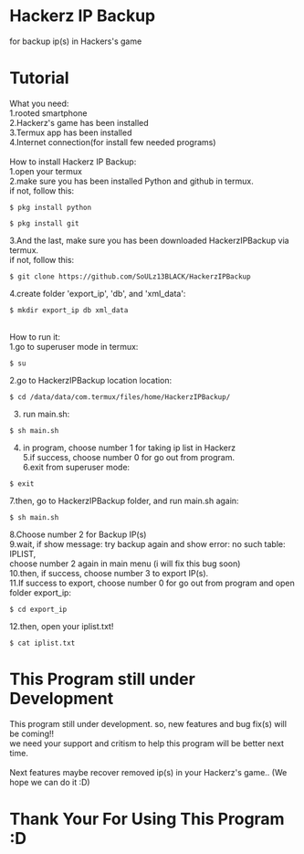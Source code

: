 # Hackerz IP Backup
for backup ip(s) in Hackers's game

# Tutorial
What you need:\
1.rooted smartphone\
2.Hackerz's game has been installed\
3.Termux app has been installed\
4.Internet connection(for install few needed programs)\
\
How to install Hackerz IP Backup:\
1.open your termux\
2.make sure you has been installed Python and github in termux.\
if not, follow this:
```
$ pkg install python
```
```
$ pkg install git
```
3.And the last, make sure you has been downloaded HackerzIPBackup via termux.\
if not, follow this:
```
$ git clone https://github.com/SoULz13BLACK/HackerzIPBackup
```
4.create folder 'export_ip', 'db', and 'xml_data':
```
$ mkdir export_ip db xml_data
```
\
How to run it:\
1.go to superuser mode in termux:
```
$ su
```
2.go to HackerzIPBackup location location:
```
$ cd /data/data/com.termux/files/home/HackerzIPBackup/
```
3. run main.sh:
```
$ sh main.sh
```
4. in program, choose number 1 for taking ip list in Hackerz\
5.if success, choose number 0 for go out from program.\
6.exit from superuser mode:
```
$ exit
```
7.then, go to HackerzIPBackup folder, and run main.sh again:
```
$ sh main.sh
```
8.Choose number 2 for Backup IP(s)\
9.wait, if show message: try backup again and show error: no such table: IPLIST,\
choose number 2 again in main menu (i will fix this bug soon)\
10.then, if success, choose number 3 to export IP(s).\
11.If success to export, choose number 0 for go out from program and open folder export_ip:
```
$ cd export_ip
```
12.then, open your iplist.txt!
```
$ cat iplist.txt
```

# This Program still under Development
This program still under development. so, new features and bug fix(s) will be coming!!\
we need your support and critism to help this program will be better next time.\
\
Next features maybe recover removed ip(s) in your Hackerz's game.. (We hope we can do it :D)

# Thank Your For Using This Program :D
